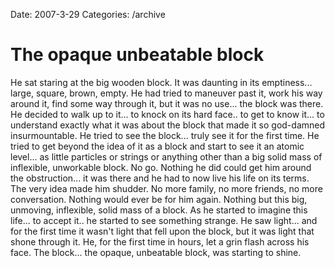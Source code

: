 Date: 2007-3-29
Categories: /archive

# The opaque unbeatable block

He sat staring at the big wooden block.  It was daunting in its emptiness... large, square, brown, empty.  He had tried to maneuver past it, work his way around it, find some way through it, but it was no use... the block was there.  He decided to walk up to it... to knock on its hard face.. to get to know it... to understand exactly what it was about the block that made it so god-damned insurmountable.  He tried to see the block... truly see it for the first time.  He tried to get beyond the idea of it as a block and start to see it an atomic level... as little particles or strings or anything other than a big solid mass of inflexible, unworkable block.  No go.  Nothing he did could get him around the obstruction... it was there and he had to now live his life on its terms.  The very idea made him shudder.  No more family, no more friends, no more conversation.  Nothing would ever be for him again.  Nothing but this big, unmoving, inflexible, solid mass of a block. As he started to imagine this life... to accept it.. he started to see something strange.  He saw light... and for the  first time it wasn't light that fell upon the block, but it was light that shone through it.  He, for the first time in hours, let a grin flash across his face.  The block... the opaque, unbeatable block, was starting to shine.
